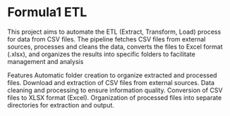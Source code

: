 # Formula1 ETL
This project aims to automate the ETL (Extract, Transform, Load) process for data from CSV files. The pipeline fetches CSV files from external sources, processes and cleans the data, converts the files to Excel format (.xlsx), and organizes the results into specific folders to facilitate management and analysis

Features
Automatic folder creation to organize extracted and processed files.
Download and extraction of CSV files from external sources.
Data cleaning and processing to ensure information quality.
Conversion of CSV files to XLSX format (Excel).
Organization of processed files into separate directories for extraction and output.
